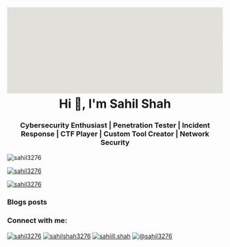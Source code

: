 <h1 align="center">
  <img src="https://raw.githubusercontent.com/soar3276/soar3276/main/soar123-ezgif.com-crop.gif" alt="Sahil Shah" width="600"/>
  <br>Hi 👋, I'm Sahil Shah
</h1>
<h3 align="center">Cybersecurity Enthusiast | Penetration Tester | Incident Response | CTF Player | Custom Tool Creator | Network Security</h3>

<p align="left"> <img src="https://komarev.com/ghpvc/?username=sahil3276&label=Profile%20views&color=0e75b6&style=flat" alt="sahil3276" /> </p>

<p align="left"> <a href="https://github.com/ryo-ma/github-profile-trophy"><img src="https://github-profile-trophy.vercel.app/?username=sahil3276" alt="sahil3276" /></a> </p>

<p align="left"> <a href="https://twitter.com/sahil3276" target="blank"><img src="https://img.shields.io/twitter/follow/sahil3276?logo=twitter&style=for-the-badge" alt="sahil3276" /></a> </p>

### Blogs posts
<!-- BLOG-POST-LIST:START -->
<!-- BLOG-POST-LIST:END -->

<h3 align="left">Connect with me:</h3>
<p align="left">
<a href="https://twitter.com/sahil3276" target="blank"><img align="center" src="https://raw.githubusercontent.com/rahuldkjain/github-profile-readme-generator/master/src/images/icons/Social/twitter.svg" alt="sahil3276" height="30" width="40" /></a>
<a href="https://linkedin.com/in/sahilshah3276" target="blank"><img align="center" src="https://raw.githubusercontent.com/rahuldkjain/github-profile-readme-generator/master/src/images/icons/Social/linked-in-alt.svg" alt="sahilshah3276" height="30" width="40" /></a>
<a href="https://instagram.com/sahiill.shah" target="blank"><img align="center" src="https://raw.githubusercontent.com/rahuldkjain/github-profile-readme-generator/master/src/images/icons/Social/instagram.svg" alt="sahiill.shah" height="30" width="40" /></a>
<a href="https://medium.com/@sahil3276" target="blank"><img align="center" src="https://raw.githubusercontent.com/rahuldkjain/github-profile-readme-generator/master/src/images/icons/Social/medium.svg" alt="@sahil3276" height="30" width="40" /></a>
</p>
